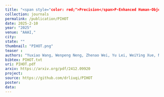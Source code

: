 ```yaml
---
title: "<span style="color: red;">Precision</span>P-Enhanced Human-Object Contact Detection via Depth-Aware Perspective Interaction and Object Texture Restoration"
collection: journals
permalink: /publication/PIHOT
date: 2025-2-10
year: "2025"
venue: "AAAI,"
city: 
state: ""
thumbnail: "PIHOT.png"
teaser : 
authors: "Yuxiao Wang, Wenpeng Neng, Zhenao Wei, Yu Lei, WeiYing Xue, Nan Zhuang, Yanwu Xu, Xinyu Jiang, Qi Liu*"
bibtex: PIHOT.txt
uri: PIHOT.pdf
arxiv: https://arxiv.org/pdf/2412.09920
project: 
source: https://github.com/drliuqi/PIHOT
poster: 
data:
---
```

